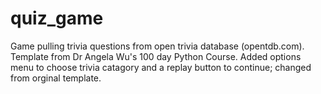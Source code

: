 # quiz_game

Game pulling trivia questions from open trivia database (opentdb.com). Template from Dr Angela Wu's 100 day Python Course. Added options menu to choose trivia catagory and a replay button to continue; changed from orginal template.
